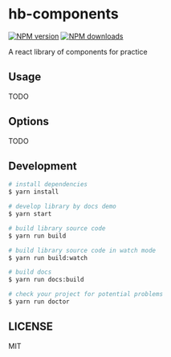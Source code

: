 # hb-components

[![NPM version](https://img.shields.io/npm/v/hb-components.svg?style=flat)](https://npmjs.org/package/hb-components)
[![NPM downloads](http://img.shields.io/npm/dm/hb-components.svg?style=flat)](https://npmjs.org/package/hb-components)

A react library of components for practice

## Usage

TODO

## Options

TODO

## Development

```bash
# install dependencies
$ yarn install

# develop library by docs demo
$ yarn start

# build library source code
$ yarn run build

# build library source code in watch mode
$ yarn run build:watch

# build docs
$ yarn run docs:build

# check your project for potential problems
$ yarn run doctor
```

## LICENSE

MIT
